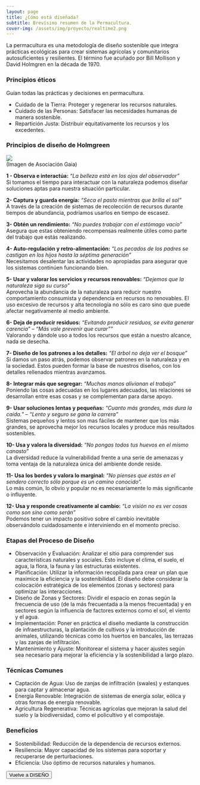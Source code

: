 ```yaml
---
layout: page
title: ¿Cómo está diseñada?
subtitle: Brevísimo resumen de la Permacultura.
cover-img: /assets/img/proyecto/realtime2.png
---
```



La permacultura es una metodología de diseño sostenible que integra prácticas ecológicas para crear sistemas agrícolas y comunitarios autosuficientes y resilientes. El término fue acuñado por Bill Mollison y David Holmgren en la década de 1970.

### Principios éticos
Guían todas las prácticas y decisiones en permacultura.
 - Cuidado de la Tierra: Proteger y regenerar los recursos naturales.
 - Cuidado de las Personas: Satisfacer las necesidades humanas de manera sostenible.
 - Repartición Justa: Distribuir equitativamente los recursos y los excedentes.

### Principios de diseño de Holmgreen

<img class=img1 src="../assets/img/proyecto/principios.jpg"/>
<br>
(Imagen de Asociación Gaia)

**1 - Observa e interactúa:**
*“La belleza está en los ojos del observador”*  
Si tomamos el tiempo para interactuar con la naturaleza podemos diseñar soluciones aptas para nuestra situación particular.

**2- Captura y guarda energía:**
*“Seca el pasto mientras que brilla el sol”*  
A través de la creación de sistemas de recolección de recursos durante tiempos de abundancia, podríamos usarlos en tiempo de escasez.

**3- Obtén un rendimiento:**
*“No puedes trabajar con el estómago vacío”*  
Asegura que estas obteniendo recompensas realmente útiles como parte del trabajo que estás realizando.

**4- Auto-regulación y retro-alimentación:**
*“Los pecados de los padres se castigan en los hijos hasta la séptima generación”*  
Necesitamos desalentar las actividades no apropiadas para asegurar que los sistemas continúen funcionando bien.

**5- Usar y valorar los servicios y recursos renovables:**
*“Dejemos que la naturaleza siga su curso”*  
Aprovecha la abundancia de la naturaleza para reducir nuestro comportamiento consumista y dependencia en recursos no renovables. El uso excesivo de recursos y alta tecnología no sólo es caro sino que puede afectar negativamente al medio ambiente.

**6- Deja de producir residuos:**
*“Evitando producir residuos, se evita generar carencia” – “Más vale prevenir que curar””*  
Valorando y dándole uso a todos los recursos que están a nuestro alcance, nada se desecha.

**7- Diseño de los patrones a los detalles:**
*“El árbol no deja ver el bosque”*  
Si damos un paso atrás, podemos observar patrones en la naturaleza y en la sociedad. Estos pueden formar la base de nuestros diseños, con los detalles rellenados mientras avanzamos.

**8- Integrar más que segregar:**
*“Muchas manos alivianan el trabajo”*  
Poniendo las cosas adecuadas en los lugares adecuados, las relaciones se desarrollan entre esas cosas y se complementan para darse apoyo.

**9- Usar soluciones lentas y pequeñas:**
*“Cuanto más grandes, más dura la caída.” – “Lento y seguro se gana la carrera”*  
Sistemas pequeños y lentos son mas fáciles de mantener que los más grandes, se aprovecha mejor los recursos locales y produce más resultados sostenibles.

**10- Usa y valora la diversidad:**
*“No pongas todos tus huevos en el mismo canasto”*  
La diversidad reduce la vulnerabilidad frente a una serie de amenazas y toma ventaja de la naturaleza única del ambiente donde reside.

**11- Usa los bordes y valora lo marginal:**
*“No pienses que estás en el sendero correcto sólo porque es un camino conocido”.*  
Lo más común, lo obvio y popular no es necesariamente lo más significante o influyente.

**12- Usa y responde creativamente al cambio:**
*“La visión no es ver cosas como son sino como serán”*  
Podemos tener un impacto positivo sobre el cambio inevitable observándolo cuidadosamente e interviniendo en el momento preciso.

### Etapas del Proceso de Diseño
 - Observación y Evaluación: Analizar el sitio para comprender sus características naturales y sociales. Esto incluye el clima, el suelo, el agua, la flora, la fauna y las estructuras existentes.
 - Planificación: Utilizar la información recopilada para crear un plan que maximice la eficiencia y la sostenibilidad. El diseño debe considerar la colocación estratégica de los elementos (zonas y sectores) para optimizar las interacciones.
 - Diseño de Zonas y Sectores: Dividir el espacio en zonas según la frecuencia de uso (de la más frecuentada a la menos frecuentada) y en sectores según la influencia de factores externos como el sol, el viento y el agua.
 - Implementación: Poner en práctica el diseño mediante la construcción de infraestructuras, la plantación de cultivos y la introducción de animales, utilizando técnicas como los huertos en bancales, las terrazas y las zanjas de infiltración.
 - Mantenimiento y Ajuste: Monitorear el sistema y hacer ajustes según sea necesario para mejorar la eficiencia y la sostenibilidad a largo plazo.

### Técnicas Comunes

 - Captación de Agua: Uso de zanjas de infiltración (swales) y estanques para captar y almacenar agua.
 - Energía Renovable: Integración de sistemas de energía solar, eólica y otras formas de energía renovable.
 - Agricultura Regenerativa: Técnicas agrícolas que mejoran la salud del suelo y la biodiversidad, como el policultivo y el compostaje.


### Beneficios
 - Sostenibilidad: Reducción de la dependencia de recursos externos.
 - Resiliencia: Mayor capacidad de los sistemas para soportar y recuperarse de perturbaciones.
 - Eficiencia: Uso óptimo de recursos naturales y humanos.



<a href="{{ '/diseno ' | absolute_url  }}" ><button>Vuelve a DISEÑO</button>   </a>














